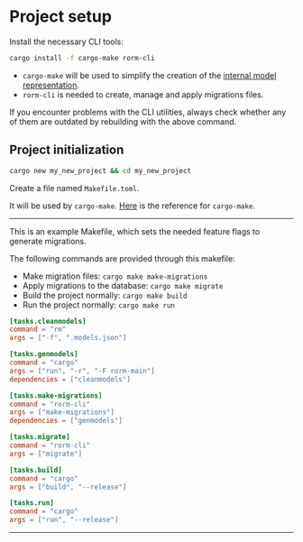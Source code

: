 # Project setup

Install the necessary CLI tools:
```bash
cargo install -f cargo-make rorm-cli
```

- `cargo-make` will be used to simplify the creation of the 
[internal model representation](../migrations/internal_model_representation.md).
- `rorm-cli` is needed to create, manage and apply migrations files.

If you encounter problems with the CLI utilities, always check whether
any of them are outdated by rebuilding with the above command.

## Project initialization

```bash
cargo new my_new_project && cd my_new_project
```

Create a file named `Makefile.toml`. 

It will be used by `cargo-make`.
[Here](https://github.com/sagiegurari/cargo-make#usage) is the reference
for `cargo-make`.

---

This is an example Makefile, which sets the needed feature flags to
generate migrations.

The following commands are provided through this makefile:

- Make migration files: `cargo make make-migrations`
- Apply migrations to the database: `cargo make migrate`
- Build the project normally: `cargo make build`
- Run the project normally:  `cargo make run`

```toml
[tasks.cleanmodels]
command = "rm"
args = ["-f", ".models.json"]

[tasks.genmodels]
command = "cargo"
args = ["run", "-r", "-F rorm-main"]
dependencies = ["cleanmodels"]

[tasks.make-migrations]
command = "rorm-cli"
args = ["make-migrations"]
dependencies = ["genmodels"]

[tasks.migrate]
command = "rorm-cli"
args = ["migrate"]

[tasks.build]
command = "cargo"
args = ["build", "--release"]

[tasks.run]
command = "cargo"
args = ["run", "--release"]
```

--- 


